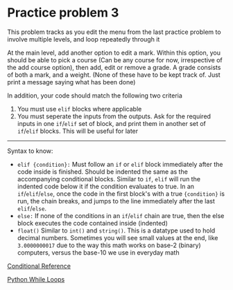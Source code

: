 # Practice problem 3
This problem tracks as you edit the menu from the last practice problem to involve multiple levels, and loop repeatedly through it


At the main level, add another option to edit a mark. Within this option, you should be able to pick a course (Can be any course for now, irrespective of the add course option), then add, edit or remove a grade. A grade consists of both a mark, and a weight. (None of these have to be kept track of. Just print a message saying what has been done)

In addition, your code should match the following two criteria

1. You must use `elif` blocks where applicable
2. You must seperate the inputs from the outputs. Ask for the required inputs in one `if`/`elif` set of block, and print them in another set of `if`/`elif` blocks. This will be useful for later

---
Syntax to know:

* `elif {condition}:` Must follow an `if` or `elif` block immediately after the code inside is finished. Should be indented the same as the accompanying conditional blocks. Similar to `if`, `elif` will run the indented code below it if the condition evaluates to true. In an `if`/`elif`/`else`, once the code in the first block's with a true `{condition}` is run, the chain breaks, and jumps to the line immediately after the last `elif`/`else`.
* `else:` If none of the conditions in an `if`/`elif` chain are true, then the else block executes the code contained inside (indented)
* `float()` Similar to `int()` and `string()`. This is a datatype used to hold decimal numbers. Sometimes you will see small values at the end, like `3.0000000017` due to the way this math works on base-2 (binary) computers, versus the base-10 we use in everyday math

[Conditional Reference](https://www.python-course.eu/python3_conditional_statements.php)

[Python While Loops](https://www.w3schools.com/python/python_while_loops.asp)
